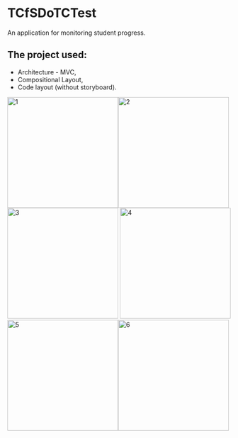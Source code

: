 # TCfSDoTCTest
An application for monitoring student progress.

## The project used:
+ Architecture - MVC,
+ Compositional Layout,
+ Code layout (without storyboard).

<img width="250" alt="1" src="https://github.com/i40per/TCfSDoTCTest/assets/97989209/fb16ef50-57df-4c58-95a9-e6838675f9c4"><img width="250" alt="2" src="https://github.com/i40per/TCfSDoTCTest/assets/97989209/42ef15bc-760e-4cd6-9e82-3b926c71cec0"><img width="250" alt="3" src="https://github.com/i40per/TCfSDoTCTest/assets/97989209/a1c448b9-db9a-46e1-a12f-9c2e3dba437d">
<img width="250" alt="4" src="https://github.com/i40per/TCfSDoTCTest/assets/97989209/bc2e30c0-c288-4f05-8980-3b387a88b966"><img width="250" alt="5" src="https://github.com/i40per/TCfSDoTCTest/assets/97989209/24d0e098-ea2b-41e5-8542-441b6a8a1b97"><img width="250" alt="6" src="https://github.com/i40per/TCfSDoTCTest/assets/97989209/2a695ee3-18d9-48c2-90bf-cc5d672e3f05">

